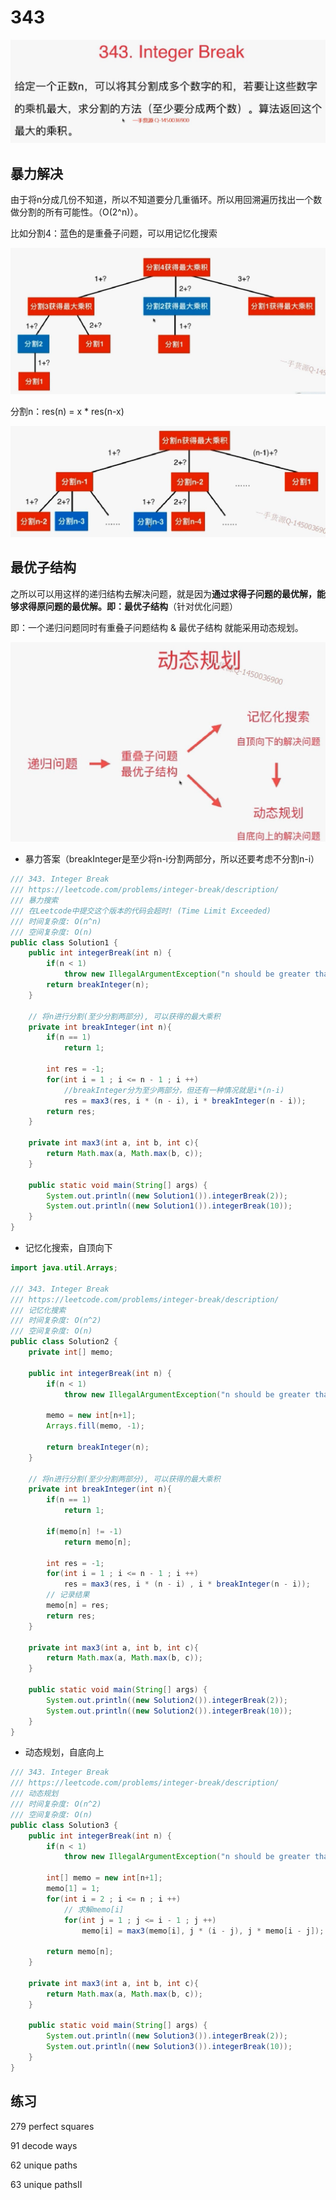 # 343

![1542621564759](assets/1542621564759.png)

## 暴力解决

由于将n分成几份不知道，所以不知道要分几重循环。所以用回溯遍历找出一个数做分割的所有可能性。（O(2^n)）。

比如分割4：蓝色的是重叠子问题，可以用记忆化搜索

![1542621870917](assets/1542621870917.png)

分割n：res(n) = x * res(n-x)

![1542621957033](assets/1542621957033.png)

## 最优子结构

之所以可以用这样的递归结构去解决问题，就是因为**通过求得子问题的最优解，能够求得原问题的最优解。即：最优子结构**（针对优化问题）

即：一个递归问题同时有重叠子问题结构 & 最优子结构 就能采用动态规划。

![1542622165925](assets/1542622165925.png)

- 暴力答案（breakInteger是至少将n-i分割两部分，所以还要考虑不分割n-i）

```java
/// 343. Integer Break
/// https://leetcode.com/problems/integer-break/description/
/// 暴力搜索
/// 在Leetcode中提交这个版本的代码会超时! (Time Limit Exceeded)
/// 时间复杂度: O(n^n)
/// 空间复杂度: O(n)
public class Solution1 {
    public int integerBreak(int n) {
        if(n < 1)
            throw new IllegalArgumentException("n should be greater than zero");
        return breakInteger(n);
    }

    // 将n进行分割(至少分割两部分), 可以获得的最大乘积
    private int breakInteger(int n){
        if(n == 1)
            return 1;

        int res = -1;
        for(int i = 1 ; i <= n - 1 ; i ++)
            //breakInteger分为至少两部分，但还有一种情况就是i*(n-i)
            res = max3(res, i * (n - i), i * breakInteger(n - i));
        return res;
    }

    private int max3(int a, int b, int c){
        return Math.max(a, Math.max(b, c));
    }

    public static void main(String[] args) {
        System.out.println((new Solution1()).integerBreak(2));
        System.out.println((new Solution1()).integerBreak(10));
    }
}
```

- 记忆化搜索，自顶向下

```java
import java.util.Arrays;

/// 343. Integer Break
/// https://leetcode.com/problems/integer-break/description/
/// 记忆化搜索
/// 时间复杂度: O(n^2)
/// 空间复杂度: O(n)
public class Solution2 {
    private int[] memo;

    public int integerBreak(int n) {
        if(n < 1)
            throw new IllegalArgumentException("n should be greater than zero");

        memo = new int[n+1];
        Arrays.fill(memo, -1);

        return breakInteger(n);
    }

    // 将n进行分割(至少分割两部分), 可以获得的最大乘积
    private int breakInteger(int n){
        if(n == 1)
            return 1;

        if(memo[n] != -1)
            return memo[n];

        int res = -1;
        for(int i = 1 ; i <= n - 1 ; i ++)
            res = max3(res, i * (n - i) , i * breakInteger(n - i));
        // 记录结果
        memo[n] = res;
        return res;
    }

    private int max3(int a, int b, int c){
        return Math.max(a, Math.max(b, c));
    }

    public static void main(String[] args) {
        System.out.println((new Solution2()).integerBreak(2));
        System.out.println((new Solution2()).integerBreak(10));
    }
}
```

- 动态规划，自底向上

```java
/// 343. Integer Break
/// https://leetcode.com/problems/integer-break/description/
/// 动态规划
/// 时间复杂度: O(n^2)
/// 空间复杂度: O(n)
public class Solution3 {
    public int integerBreak(int n) {
        if(n < 1)
            throw new IllegalArgumentException("n should be greater than zero");

        int[] memo = new int[n+1];
        memo[1] = 1;
        for(int i = 2 ; i <= n ; i ++)
            // 求解memo[i]
            for(int j = 1 ; j <= i - 1 ; j ++)
                memo[i] = max3(memo[i], j * (i - j), j * memo[i - j]);

        return memo[n];
    }

    private int max3(int a, int b, int c){
        return Math.max(a, Math.max(b, c));
    }

    public static void main(String[] args) {
        System.out.println((new Solution3()).integerBreak(2));
        System.out.println((new Solution3()).integerBreak(10));
    }
}
```

## 练习

279  perfect squares

91 decode ways

62 unique paths

63 unique pathsII